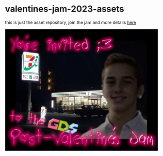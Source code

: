 # valentines-jam-2023-assets

this is just the asset repository, join the jam and more details [here](https://itch.io/jam/gds-valentines-23)

![BANNER](BANNER.png)
